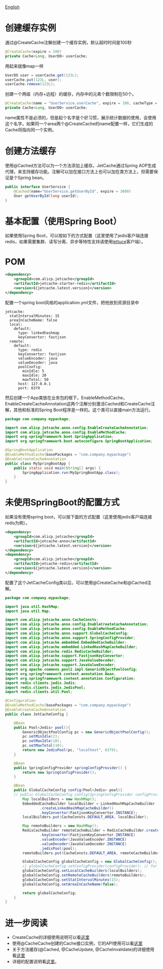 [English](GettingStarted)

# 创建缓存实例
通过@CreateCache注解创建一个缓存实例，默认超时时间是100秒
```java
@CreateCache(expire = 100)
private Cache<Long, UserDO> userCache;
```
用起来就像map一样
```java
UserDO user = userCache.get(123L);
userCache.put(123L, user);
userCache.remove(123L);
```

创建一个两级（内存+远程）的缓存，内存中的元素个数限制在50个。
```java
@CreateCache(name = "UserService.userCache", expire = 100, cacheType = CacheType.BOTH, localLimit = 50)
private Cache<Long, UserDO> userCache;
```
name属性不是必须的，但是起个名字是个好习惯，展示统计数据的使用，会使用这个名字。如果同一个area两个@CreateCache的name配置一样，它们生成的Cache将指向同一个实例。

# 创建方法缓存
使用@Cached方法可以为一个方法添加上缓存。JetCache通过Spring AOP生成代理，来支持缓存功能。注解可以加在接口方法上也可以加在类方法上，但需要保证是个Spring bean。
```java
public interface UserService {
    @Cached(name="UserService.getUserById", expire = 3600)
    User getUserById(long userId);
}
```

# 基本配置（使用Spring Boot）

如果使用Spring Boot，可以按如下的方式配置（这里使用了jedis客户端连接redis，如果需要集群、读写分离、异步等特性支持请使用[lettuce](RedisWithLettuce_CN)客户端）。
# POM
```xml
<dependency>
    <groupId>com.alicp.jetcache</groupId>
    <artifactId>jetcache-starter-redis</artifactId>
    <version>${jetcache.latest.version}</version>
</dependency>
```
配置一个spring boot风格的application.yml文件，把他放到资源目录中
```
jetcache:
  statIntervalMinutes: 15
  areaInCacheName: false
  local:
    default:
      type: linkedhashmap
      keyConvertor: fastjson
  remote:
    default:
      type: redis
      keyConvertor: fastjson
      valueEncoder: java
      valueDecoder: java
      poolConfig:
        minIdle: 5
        maxIdle: 20
        maxTotal: 50
      host: 127.0.0.1
      port: 6379
```
然后创建一个App类放在业务包的根下，EnableMethodCache，EnableCreateCacheAnnotation这两个注解分别激活Cached和CreateCache注解，其他和标准的Spring Boot程序是一样的。这个类可以直接main方法运行。
```java
package com.company.mypackage;

import com.alicp.jetcache.anno.config.EnableCreateCacheAnnotation;
import com.alicp.jetcache.anno.config.EnableMethodCache;
import org.springframework.boot.SpringApplication;
import org.springframework.boot.autoconfigure.SpringBootApplication;

@SpringBootApplication
@EnableMethodCache(basePackages = "com.company.mypackage")
@EnableCreateCacheAnnotation
public class MySpringBootApp {
    public static void main(String[] args) {
        SpringApplication.run(MySpringBootApp.class);
    }
}

```

# 未使用SpringBoot的配置方式
如果没有使用spring boot，可以按下面的方式配置（这里使用jedis客户端连接redis为例）。
```xml
<dependency>
    <groupId>com.alicp.jetcache</groupId>
    <artifactId>jetcache-anno</artifactId>
    <version>${jetcache.latest.version}</version>
</dependency>
<dependency>
    <groupId>com.alicp.jetcache</groupId>
    <artifactId>jetcache-redis</artifactId>
    <version>${jetcache.latest.version}</version>
</dependency>
```
配置了这个JetCacheConfig类以后，可以使用@CreateCache和@Cached注解。
```java
package com.company.mypackage;

import java.util.HashMap;
import java.util.Map;

import com.alicp.jetcache.anno.CacheConsts;
import com.alicp.jetcache.anno.config.EnableCreateCacheAnnotation;
import com.alicp.jetcache.anno.config.EnableMethodCache;
import com.alicp.jetcache.anno.support.GlobalCacheConfig;
import com.alicp.jetcache.anno.support.SpringConfigProvider;
import com.alicp.jetcache.embedded.EmbeddedCacheBuilder;
import com.alicp.jetcache.embedded.LinkedHashMapCacheBuilder;
import com.alicp.jetcache.redis.RedisCacheBuilder;
import com.alicp.jetcache.support.FastjsonKeyConvertor;
import com.alicp.jetcache.support.JavaValueDecoder;
import com.alicp.jetcache.support.JavaValueEncoder;
import org.apache.commons.pool2.impl.GenericObjectPoolConfig;
import org.springframework.context.annotation.Bean;
import org.springframework.context.annotation.Configuration;
import redis.clients.jedis.Jedis;
import redis.clients.jedis.JedisPool;
import redis.clients.util.Pool;

@Configuration
@EnableMethodCache(basePackages = "com.company.mypackage")
@EnableCreateCacheAnnotation
public class JetCacheConfig {

    @Bean
    public Pool<Jedis> pool(){
        GenericObjectPoolConfig pc = new GenericObjectPoolConfig();
        pc.setMinIdle(2);
        pc.setMaxIdle(10);
        pc.setMaxTotal(10);
        return new JedisPool(pc, "localhost", 6379);
    }

    @Bean
    public SpringConfigProvider springConfigProvider() {
        return new SpringConfigProvider();
    }

    @Bean
    public GlobalCacheConfig config(Pool<Jedis> pool){
    // public GlobalCacheConfig config(SpringConfigProvider configProvider, Pool<Jedis> pool){ // for jetcache 2.5 
        Map localBuilders = new HashMap();
        EmbeddedCacheBuilder localBuilder = LinkedHashMapCacheBuilder
                .createLinkedHashMapCacheBuilder()
                .keyConvertor(FastjsonKeyConvertor.INSTANCE);
        localBuilders.put(CacheConsts.DEFAULT_AREA, localBuilder);

        Map remoteBuilders = new HashMap();
        RedisCacheBuilder remoteCacheBuilder = RedisCacheBuilder.createRedisCacheBuilder()
                .keyConvertor(FastjsonKeyConvertor.INSTANCE)
                .valueEncoder(JavaValueEncoder.INSTANCE)
                .valueDecoder(JavaValueDecoder.INSTANCE)
                .jedisPool(pool);
        remoteBuilders.put(CacheConsts.DEFAULT_AREA, remoteCacheBuilder);

        GlobalCacheConfig globalCacheConfig = new GlobalCacheConfig();
        // globalCacheConfig.setConfigProvider(configProvider); // for jetcache 2.5
        globalCacheConfig.setLocalCacheBuilders(localBuilders);
        globalCacheConfig.setRemoteCacheBuilders(remoteBuilders);
        globalCacheConfig.setStatIntervalMinutes(15);
        globalCacheConfig.setAreaInCacheName(false);

        return globalCacheConfig;
    }
}

```

# 进一步阅读
* CreateCache的详细使用说明可以看[这里](CreateCache_CN)
* 使用@CacheCache创建的Cache接口实例，它的API使用可以看[这里](CacheAPI_CN)
* 关于方法缓存(@Cached, @CacheUpdate, @CacheInvalidate)的详细使用看[这里](MethodCache_CN)
* 详细的配置说明看[这里](Config_CN)。